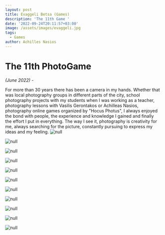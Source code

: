 ```yaml
---
layout: post
title: Evaggeli Betsa (Games)
description: 'The 11th Game '
date: '2022-09-24T20:11:57+03:00'
image: /assets/images/evaggeli.jpg
tags:
  - Games
author: Achilles Nasios
---
```

# The 11th PhotoGame

 _(June 2022)_ - 

For more than 30 years there has been a camera in my hands. Whether that was local photography groups in different parts of the city, school photography projects with my students when I was working as a teacher, photography lessons with Vasilis Gerontakos or Achilleas Nasios, photography online games organized by "Hocus Photus", I always enjoyed the bond with people, the experience and knowledge I gained and finally the effort I put in everything. The way I see it, photography is creativity for me, always searching for the picture, constantly pursuing to express my ideas and my feeling.
![null](/assets/images/betsae_1.jpg)

![null](/assets/images/betsae_2.jpg)

![null](/assets/images/betsae_3.jpg)

![null](/assets/images/betsae_4.jpg)

![null](/assets/images/betsae_5.jpg)

![null](/assets/images/betsae_6.jpg)

![null](/assets/images/betsae_7.jpg)

![null](/assets/images/betsae_8.jpg)

![null](/assets/images/betsae_9.jpg)

![null](/assets/images/betsae_10.jpg)

![null](/assets/images/betsae_11.jpg)
